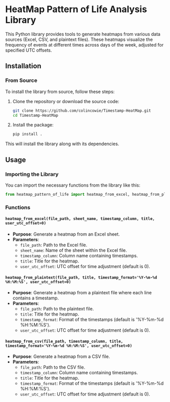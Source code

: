 # HeatMap Pattern of Life Analysis Library

This Python library provides tools to generate heatmaps from various data sources (Excel, CSV, and plaintext files). These heatmaps visualize the frequency of events at different times across days of the week, adjusted for specified UTC offsets.

## Installation

### From Source

To install the library from source, follow these steps:

1. Clone the repository or download the source code:
   ```bash
   git clone https://github.com/colincowie/Timestamp-HeatMap.git
   cd Timestamp-HeatMap
   ```

2. Install the package:
   ```bash
   pip install .
   ```

This will install the library along with its dependencies.

## Usage

### Importing the Library

You can import the necessary functions from the library like this:

```python
from heatmap_pattern_of_life import heatmap_from_excel, heatmap_from_plaintext, heatmap_from_csv
```

### Functions

#### `heatmap_from_excel(file_path, sheet_name, timestamp_column, title, user_utc_offset=0)`

- **Purpose**: Generate a heatmap from an Excel sheet.
- **Parameters**:
  - `file_path`: Path to the Excel file.
  - `sheet_name`: Name of the sheet within the Excel file.
  - `timestamp_column`: Column name containing timestamps.
  - `title`: Title for the heatmap.
  - `user_utc_offset`: UTC offset for time adjustment (default is 0).

#### `heatmap_from_plaintext(file_path, title, timestamp_format='%Y-%m-%d %H:%M:%S', user_utc_offset=0)`

- **Purpose**: Generate a heatmap from a plaintext file where each line contains a timestamp.
- **Parameters**:
  - `file_path`: Path to the plaintext file.
  - `title`: Title for the heatmap.
  - `timestamp_format`: Format of the timestamps (default is '%Y-%m-%d %H:%M:%S').
  - `user_utc_offset`: UTC offset for time adjustment (default is 0).

#### `heatmap_from_csv(file_path, timestamp_column, title, timestamp_format='%Y-%m-%d %H:%M:%S', user_utc_offset=0)`

- **Purpose**: Generate a heatmap from a CSV file.
- **Parameters**:
  - `file_path`: Path to the CSV file.
  - `timestamp_column`: Column name containing timestamps.
  - `title`: Title for the heatmap.
  - `timestamp_format`: Format of the timestamps (default is '%Y-%m-%d %H:%M:%S').
  - `user_utc_offset`: UTC offset for time adjustment (default is 0).
